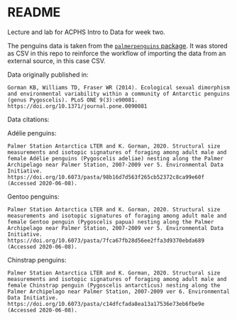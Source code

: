 # README

Lecture and lab for ACPHS Intro to Data for week two.

The penguins data is taken from the [`palmerpenguins`
package](https://allisonhorst.github.io/palmerpenguins/). It was stored as CSV
in this repo to reinforce the workflow of importing the data from an external
source, in this case CSV.

Data originally published in:

    Gorman KB, Williams TD, Fraser WR (2014). Ecological sexual dimorphism and environmental variability within a community of Antarctic penguins (genus Pygoscelis). PLoS ONE 9(3):e90081. https://doi.org/10.1371/journal.pone.0090081

Data citations:

Adélie penguins:

    Palmer Station Antarctica LTER and K. Gorman, 2020. Structural size measurements and isotopic signatures of foraging among adult male and female Adélie penguins (Pygoscelis adeliae) nesting along the Palmer Archipelago near Palmer Station, 2007-2009 ver 5. Environmental Data Initiative. https://doi.org/10.6073/pasta/98b16d7d563f265cb52372c8ca99e60f (Accessed 2020-06-08).

Gentoo penguins:

    Palmer Station Antarctica LTER and K. Gorman, 2020. Structural size measurements and isotopic signatures of foraging among adult male and female Gentoo penguin (Pygoscelis papua) nesting along the Palmer Archipelago near Palmer Station, 2007-2009 ver 5. Environmental Data Initiative. https://doi.org/10.6073/pasta/7fca67fb28d56ee2ffa3d9370ebda689 (Accessed 2020-06-08).

Chinstrap penguins:

    Palmer Station Antarctica LTER and K. Gorman, 2020. Structural size measurements and isotopic signatures of foraging among adult male and female Chinstrap penguin (Pygoscelis antarcticus) nesting along the Palmer Archipelago near Palmer Station, 2007-2009 ver 6. Environmental Data Initiative. https://doi.org/10.6073/pasta/c14dfcfada8ea13a17536e73eb6fbe9e (Accessed 2020-06-08).

